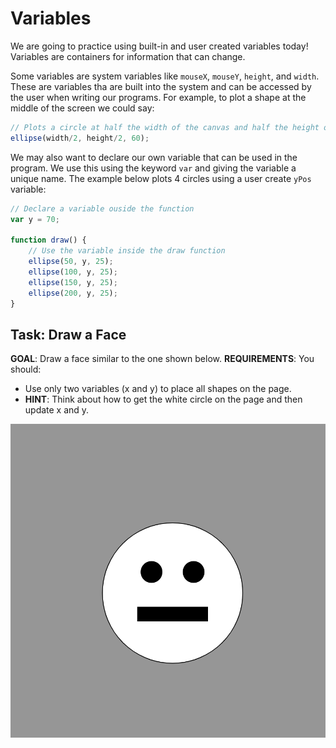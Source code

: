 # Variables  

We are going to practice using built-in and user created variables today! Variables are containers for information that can change.

Some variables are system variables like `mouseX`, `mouseY`, `height`, and `width`. These are variables tha are built into the system and can be accessed by the user when writing our programs. For example, to plot a shape at the middle of the screen we could say:

```javascript
// Plots a circle at half the width of the canvas and half the height of the canvas. This corresponds to the center of the canvas.
ellipse(width/2, height/2, 60);
```

We may also want to declare our own variable that can be used in the program. We use this using the keyword `var` and giving the variable a unique name. The example below plots 4 circles using a user create `yPos` variable:

```javascript
// Declare a variable ouside the function
var y = 70;

function draw() {
	// Use the variable inside the draw function
	ellipse(50, y, 25);
	ellipse(100, y, 25);
	ellipse(150, y, 25);
	ellipse(200, y, 25);
}
```

## Task: Draw a Face
**GOAL**: Draw a face similar to the one shown below. 
**REQUIREMENTS**: You should:
- Use only two variables (x and y) to place all shapes on the page. 
- **HINT**: Think about how to get the white circle on the page and then update x and y.

![](TargetImage.png)

